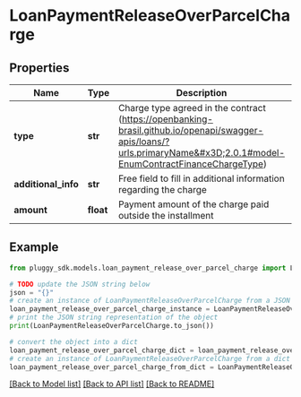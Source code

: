 # LoanPaymentReleaseOverParcelCharge


## Properties

Name | Type | Description | Notes
------------ | ------------- | ------------- | -------------
**type** | **str** | Charge type agreed in the contract (https://openbanking-brasil.github.io/openapi/swagger-apis/loans/?urls.primaryName&#x3D;2.0.1#model-EnumContractFinanceChargeType) | [optional] 
**additional_info** | **str** | Free field to fill in additional information regarding the charge | [optional] 
**amount** | **float** | Payment amount of the charge paid outside the installment | [optional] 

## Example

```python
from pluggy_sdk.models.loan_payment_release_over_parcel_charge import LoanPaymentReleaseOverParcelCharge

# TODO update the JSON string below
json = "{}"
# create an instance of LoanPaymentReleaseOverParcelCharge from a JSON string
loan_payment_release_over_parcel_charge_instance = LoanPaymentReleaseOverParcelCharge.from_json(json)
# print the JSON string representation of the object
print(LoanPaymentReleaseOverParcelCharge.to_json())

# convert the object into a dict
loan_payment_release_over_parcel_charge_dict = loan_payment_release_over_parcel_charge_instance.to_dict()
# create an instance of LoanPaymentReleaseOverParcelCharge from a dict
loan_payment_release_over_parcel_charge_from_dict = LoanPaymentReleaseOverParcelCharge.from_dict(loan_payment_release_over_parcel_charge_dict)
```
[[Back to Model list]](../README.md#documentation-for-models) [[Back to API list]](../README.md#documentation-for-api-endpoints) [[Back to README]](../README.md)


